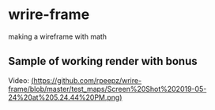 # wrire-frame
making a wireframe with math

## Sample of working render with bonus
Video:
[(https://github.com/rpeepz/wrire-frame/blob/master/test_maps/Screen%20Shot%202019-05-24%20at%205.24.44%20PM.png)]("https://drive.google.com/file/d/1tgvm310b3_lAZnq3qMyCellz33trgKu6/preview")
